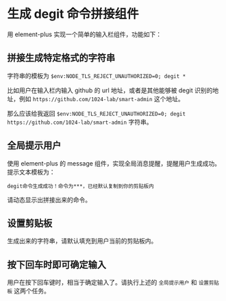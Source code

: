# 生成 degit 命令拼接组件

用 element-plus 实现一个简单的输入栏组件，功能如下：

## 拼接生成特定格式的字符串

字符串的模板为 `$env:NODE_TLS_REJECT_UNAUTHORIZED=0; degit *`

比如用户在输入栏内输入 github 的 url 地址，或者是其他能够被 degit 识别的地址，例如 `https://github.com/1024-lab/smart-admin` 这个地址。

那么应该给我返回 `$env:NODE_TLS_REJECT_UNAUTHORIZED=0; degit https://github.com/1024-lab/smart-admin` 字符串。

## 全局提示用户

使用 element-plus 的 message 组件，实现全局消息提醒，提醒用户生成成功。提示文本模板为：

`degit命令生成成功！命令为***，已经默认复制到你的剪贴板内`

请动态显示出拼接出来的命令。

## 设置剪贴板

生成出来的字符串，请默认填充到用户当前的剪贴板内。

## 按下回车时即可确定输入

用户在按下回车键时，相当于确定输入了。请执行上述的 `全局提示用户` 和 `设置剪贴板` 这两个任务。
